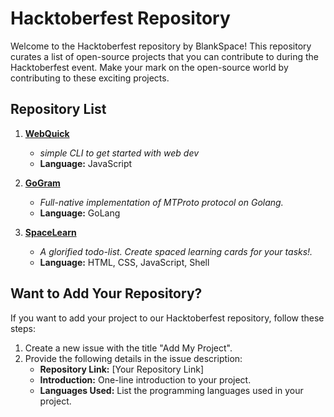# Hacktoberfest Repository

Welcome to the Hacktoberfest repository by BlankSpace! This repository curates a list of open-source projects that you can contribute to during the Hacktoberfest event. Make your mark on the open-source world by contributing to these exciting projects.

## Repository List

1. **[WebQuick](https://github.com/adhilsalim/webquick)**

   - _simple CLI to get started with web dev_
   - **Language:** JavaScript

2. **[GoGram](https://github.com/AmarnathCJD/gogram)**

   - _Full-native implementation of MTProto protocol on Golang._
   - **Language:** GoLang

3. **[SpaceLearn](https://github.com/AkhilLV/SpaceLearn)**
   - _A glorified todo-list. Create spaced learning cards for your tasks!._
   - **Language:** HTML, CSS, JavaScript, Shell

## Want to Add Your Repository?

If you want to add your project to our Hacktoberfest repository, follow these steps:

1. Create a new issue with the title "Add My Project".
2. Provide the following details in the issue description:
   - **Repository Link:** [Your Repository Link]
   - **Introduction:** One-line introduction to your project.
   - **Languages Used:** List the programming languages used in your project.

